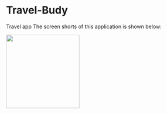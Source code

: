 # Travel-Budy
Travel app
The screen shorts of this application is shown below:


<img src="https://user-images.githubusercontent.com/37342626/39872527-e8aed196-5485-11e8-945d-edb73037e34d.png" width=200px/>
